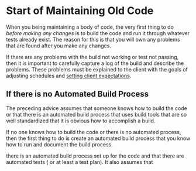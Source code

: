 # Start of Maintaining Old Code

When you being maintaining a body of code, the very first thing to do _before 
making any changes_ is to build the code and run it through whatever tests 
already exist. The reason for this is that you will own any problems that are
found after you make any changes.

If there are any problems with the build not working or test not passing,
then it is important to carefully capture a log of the build and describe
the problems. These problems must be explained to the client with the goals
of adjusting schedules and 
[setting client expectations](manage-client-expectations.md). 

## If there is no Automated Build Process
The preceding advice assumes that someone knows how to build the code or
that there is an automated build process that uses build tools that are so
well standardized that it is obvious how to accomplish a build.

If no one knows how to build the code or there is no automated process, then
the first thing to do is create an automated build process that you know how 
to run and document the build process.

there is an automated build process set up
for the code and that there are automated tests ( or at least a test plan).
It also assumes that 